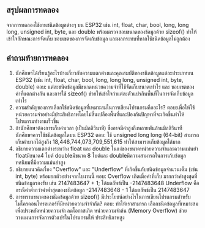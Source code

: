 ## สรุปผลการทดลอง
จากการทดลองใช้งานชนิดข้อมูลต่างๆ บน ESP32 เช่น int, float, char, bool, long, long long, unsigned int, byte, 
และ double พร้อมตรวจสอบขนาดของข้อมูลด้วย sizeof() ทำให้เข้าใจลักษณะการจัดเก็บ ขอบเขตของการจัดเก้บข้อมูล และผลกระทบที่หากใช้ชนิดข้อมูลไม่ถูกต้อง

## คำถามท้ายการทดลอง
1. นักศึกษาได้เรียนรู้อะไรบ้างเกี่ยวกับความแตกต่างและคุณสมบัติของชนิดข้อมูลแต่ละประเภทบน ESP32 (เช่น int, float, char, bool, long, long long, unsigned int, byte, double)
ตอบ: แต่ละชนิดข้อมูลมีขนาดหน่วยความจำที่ใช้จัดเก็บขนาดเท่าไร และ ขอบเขตของค่าที่แตกต่างกัน และการใช้ sizeof() ช่วยให้เข้าใจว่าแต่ละตัวแปรกินพื้นที่ในการจัดเก็บข้อมูลเท่าไร
2. ความสำคัญของการเลือกใช้ชนิดข้อมูลที่เหมาะสมในการเขียนโปรแกรมคืออะไร?
ตอบ:เพื่อให้ใช้หน่วยความจำอย่างมีประสิทธิภาพโดยไม่สิ้นเปลืองพื้นที่และป้องกันปัญหาที่จะเกิดขึ้นทำให้โปรแกรมทำงานเร็วขึ้น
3. ถ้านักศึกษาต้องการเก็บค่าเวลา (เป็นมิลลิวินาที) ซึ่งอาจมีค่าสูงถึงหลายพันล้านมิลลิวินาที นักศึกษาควรใช้ชนิดข้อมูลใดบน ESP32
ตอบ: ใช้ unsigned long long (64-bit) สามารถเก็บค่าบวกได้สูงถึง 18,446,744,073,709,551,615 ทำให้สามารถเก็บข้อมูลได้มาก
4. อธิบายความแตกต่างระหว่าง float และ double ในแง่ของขนาดหน่วยความจำและความแม่นยำ
 floatมีขนาด4 ไบต์ doubleมีขนาด 8 ไบต์และ doubleมีความสามารถในการเก้บข้อมูลทศนิยมที่มีความแม่นยำสูง
5. อธิบายแนวคิดเรื่อง "Overflow" และ "Underflow" ที่เกิดขึ้นกับชนิดข้อมูลจำนวนเต็ม (เช่น int, byte) พร้อมยกตัวอย่างจากใบงานนี้
ตอบ: Overflow เกิดเมื่อค่าที่เก็บ มากกว่าค่าสูงสุดที่ชนิดข้อมูลรองรับ เช่น 2147483647 + 1; ได้ผลลัพธ์เป็น -2147483648
Underflow คือกรณีค่าต่ำกว่าค่าต่ำสุดของชนิดข้อมูล -2147483648 - 1 ได้ผลลัพธ์เป็น 2147483647
6. การทราบขนาดของชนิดข้อมูลด้วย sizeof() มีประโยชน์อย่างไรในการเขียนโปรแกรมสำหรับไมโครคอนโทรลเลอร์ที่มีหน่วยความจำจำกัด?
ตอบ: ทำให้เราสามารถ เลือกชนิดข้อมูลที่เหมาะสม เพื่อประหยัดหน่วยความจำ ลดโอกาสเกิด หน่วยความจำล้น (Memory Overflow)
ช่วยวางแผนการจัดการตัวแปรในโปรแกรมให้ ประสิทธิภาพสูง
